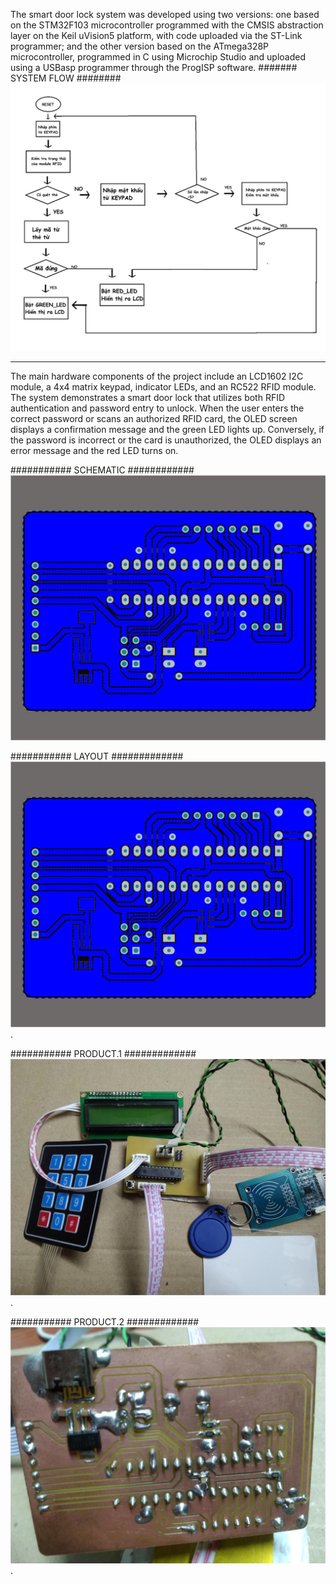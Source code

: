 The smart door lock system was developed using two versions: one based on the STM32F103 microcontroller programmed with the CMSIS abstraction layer on the Keil uVision5 platform, with code uploaded via the ST-Link programmer; and the other version based on the ATmega328P microcontroller, programmed in C using Microchip Studio and uploaded using a USBasp programmer through the ProgISP software.
####### SYSTEM FLOW ########
![Smart Door Lock](ATmega328P_Register/SmartLock_ATmega328P.png)

-------------------------------------------------------------------------------------------------------------------------------------------------------------------------------------------------------------------------------------------------------------------------------------------------

The main hardware components of the project include an LCD1602 I2C module, a 4x4 matrix keypad, indicator LEDs, and an RC522 RFID module. The system demonstrates a smart door lock that utilizes both RFID authentication and password entry to unlock. When the user enters the correct password or scans an authorized RFID card, the OLED screen displays a confirmation message and the green LED lights up. Conversely, if the password is incorrect or the card is unauthorized, the OLED displays an error message and the red LED turns on.


########### SCHEMATIC ############
![Smart Door Lock](PCB/PCB_Layout.png)

########### LAYOUT #############
![Smart Door Lock](PCB/PCB_Layout.png).

########### PRODUCT.1 #############
![Smart Door Lock](PCB/Product01.png).

########### PRODUCT.2 #############
![Smart Door Lock](PCB/Product02.png).
